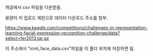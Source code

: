 캐글에서 csv 파일을 다운받음.  

용량이 커 업로드 제한으로 데이터 다운로드 주소를 첨부.  

https://www.kaggle.com/competitions/challenges-in-representation-learning-facial-expression-recognition-challenge/data?select=fer2013.tar.gz  

이 주소에서 "icml_face_data.csv"파일을 이 폴더 위치에 저장하면 됨.  

